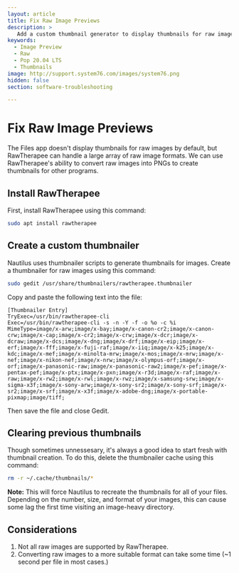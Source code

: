 ```yaml
---
layout: article
title: Fix Raw Image Previews
description: >
   Add a custom thumbnail generator to display thumbnails for raw image in Files.
keywords:
  - Image Preview
  - Raw
  - Pop 20.04 LTS
  - Thumbnails
image: http://support.system76.com/images/system76.png
hidden: false
section: software-troubleshooting

---
```


# Fix Raw Image Previews

The Files app doesn't display thumbnails for raw images by default, but RawTherapee can handle a large array of raw image formats. We can use RawTherapee's ability to convert raw images into PNGs to create thumbnails for other programs.

## Install RawTherapee

First, install RawTherapee using this command:

```bash 
sudo apt install rawtherapee
```

## Create a custom thumbnailer

Nautilus uses thumbnailer scripts to generate thumbnails for images. Create a thumbnailer for raw images using this command:

```bash
sudo gedit /usr/share/thumbnailers/rawtherapee.thumbnailer
```

Copy and paste the following text into the file:

```
[Thumbnailer Entry]
TryExec=/usr/bin/rawtherapee-cli
Exec=/usr/bin/rawtherapee-cli -s -n -Y -f -o %o -c %i 
MimeType=image/x-arw;image/x-bay;image/x-canon-cr2;image/x-canon-crw;image/x-cap;image/x-cr2;image/x-crw;image/x-dcr;image/x-dcraw;image/x-dcs;image/x-dng;image/x-drf;image/x-eip;image/x-erf;image/x-fff;image/x-fuji-raf;image/x-iiq;image/x-k25;image/x-kdc;image/x-mef;image/x-minolta-mrw;image/x-mos;image/x-mrw;image/x-nef;image/x-nikon-nef;image/x-nrw;image/x-olympus-orf;image/x-orf;image/x-panasonic-raw;image/x-panasonic-raw2;image/x-pef;image/x-pentax-pef;image/x-ptx;image/x-pxn;image/x-r3d;image/x-raf;image/x-raw;image/x-rw2;image/x-rwl;image/x-rwz;image/x-samsung-srw;image/x-sigma-x3f;image/x-sony-arw;image/x-sony-sr2;image/x-sony-srf;image/x-sr2;image/x-srf;image/x-x3f;image/x-adobe-dng;image/x-portable-pixmap;image/tiff;
```

Then save the file and close Gedit.

## Clearing previous thumbnails

Though sometimes unnessesary, it's always a good idea to start fresh with thumbnail creation. To do this, delete the thumbnailer cache using this command:

```bash
rm -r ~/.cache/thumbnails/*
```

**Note:** This will force Nautilus to recreate the thumbnails for all of your files. Depending on the number, size, and format of your images, this can cause some lag the first time visiting an image-heavy directory. 

## Considerations

1. Not all raw images are supported by RawTherapee.
2. Converting raw images to a more suitable format can take some time (~1 second per file in most cases.)
